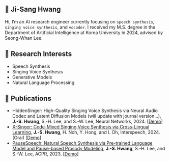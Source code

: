 ## 👋 Ji-Sang Hwang
Hi, I’m an AI research engineer currently focusing on `speech synthesis`, `singing voice synthesis`, and `vocoder`. I received my M.S. degree in the Department of Artificial Intelligence at Korea University in 2024, advised by Seong-Whan Lee.

## 👀 Research Interests
- Speech Synthesis
- Singing Voice Synthesis
- Generative Models
- Natural Language Processing

## 📑 Publications
- HiddenSinger: High-Quality Singing Voice Synthesis via Neural Audio Codec and Latent Diffusion Models (will update with journal version...), **J.-S. Hwang**, S.-H. Lee, and S.-W. Lee, Neural Networks, 2024. [[Demo](https://jisang93.github.io/hiddensinger-demo/)]
- [X-Singer: Code-Mixed Singing Voice Synthesis via Cross-Lingual Learning](https://www.isca-archive.org/interspeech_2024/hwang24_interspeech.html), **J.-S. Hwang**, H. Noh, Y. Hong, and I. Oh, Interspeech, 2024. (Oral) [[Demo](https://jisang93.github.io/x-singer/)]
- [PauseSpeech: Natural Speech Synthesis via Pre-trained Language Model and Pause-based Prosody Modeling](https://arxiv.org/abs/2306.07489), **J.-S. Hwang**, S.-H. Lee, and S.-W. Lee, ACPR, 2023. [[Demo](https://jisang93.github.io/pausespeech-demo/)]
